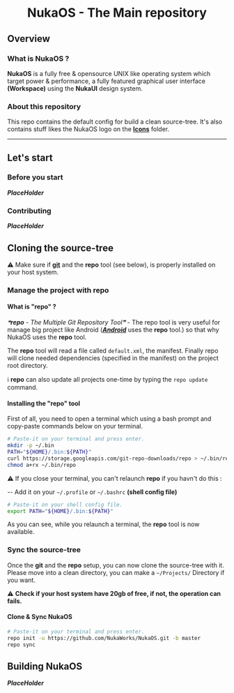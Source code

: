 <h1 align="center">NukaOS - The Main repository</h1>

## Overview

### What is NukaOS ?

**NukaOS** is a fully free & opensource UNIX like operating system which target power & performance, a fully featured graphical user interface **(Workspace)** using the **NukaUI** design system.

### About this repository

This repo contains the default config for build a clean source-tree.
It's also contains stuff likes the NukaOS logo on the [**Icons**](https://github.com/NukaWorks/NukaOS/tree/master/Icons/) folder.

<hr />

## Let's start

### Before you start

***PlaceHolder***

### Contributing

***PlaceHolder***

## Cloning the source-tree

⚠️  Make sure if [**git**](https://git-scm.com/) and the **repo** tool (see below), is properly installed on your host system.

### Manage the project with repo
#### What is "repo" ?

*❝**repo** - The Multiple Git Repository Tool❞* - The repo tool is very useful for manage big project like Android ([***Android***](https://www.android.com/) uses the **repo** tool.) so that why NukaOS uses the **repo** tool.

The **repo** tool will read a file called ``default.xml``, the manifest. Finally repo will clone needed dependencies (specified in the manifest) on the project root directory.

ℹ️  **repo** can also update all projects one-time by typing the ``repo update`` command.


#### Installing the "repo" tool

First of all, you need to open a terminal which using a bash prompt and copy-paste commands below on your terminal.

```sh
# Paste-it on your terminal and press enter.
mkdir -p ~/.bin
PATH="${HOME}/.bin:${PATH}"
curl https://storage.googleapis.com/git-repo-downloads/repo > ~/.bin/repo
chmod a+rx ~/.bin/repo
```

⚠️  If you close your terminal, you can't relaunch **repo** if you havn't do this :

-- Add it on your `~/.profile` or `~/.bashrc` **(shell config file)**

```sh
# Paste-it on your shell config file.
export PATH="${HOME}/.bin:${PATH}"
```

As you can see, while you relaunch a terminal, the **repo** tool is now available.

### Sync the source-tree

Once the **git** and the **repo** setup, you can now clone the source-tree with it.  
Please move into a clean directory, you can make a `~/Projects/` Directory if you want.

⚠️  **Check if your host system have 20gb of free, if not, the operation can fails.**

#### Clone & Sync NukaOS

```sh
# Paste-it on your terminal and press enter.
repo init -u https://github.com/NukaWorks/NukaOS.git -b master
repo sync
```

## Building NukaOS

***PlaceHolder***

